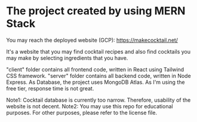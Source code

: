 # The project created by using MERN Stack

You may reach the deployed website (GCP): https://makecocktail.net/

It's a website that you may find cocktail recipes and also find cocktails you may make by selecting ingredients that you have.

"client" folder contains all frontend code, written in React using Tailwind CSS framework.
"server" folder contains all backend code, written in Node Express.
As Database, the project uses MongoDB Atlas. As I'm using the free tier, response time is not great.

Note1: Cocktail database is currently too narrow. Therefore, usability of the website is not decent.
Note2: You may use this repo for educational purposes. For other purposes, please refer to the license file.
